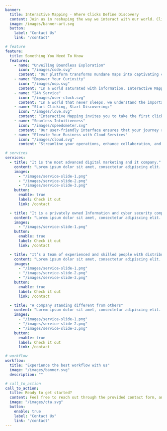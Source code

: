 ```yaml
---
banner:
  title: Interactive Mapping - Where Clicks Define Discovery
  content: Join us in reshaping the way we interact with our world. Click by click, discovery by discovery, Interactive Mapping is here to redefine the way you see, learn, and explore.
  image: /images/banner-art.svg
  button:
    label: "Contact Us"
    link: "/contact"

# feature
feature:
  title: Something You Need To Know
  features:
    - name: "Unveiling Boundless Exploration"
      icon: "/images/code.svg"
      content: "Our platform transforms mundane maps into captivating canvases of exploration. With each click, a new dimension of discovery unfolds before your eyes, guiding you through immersive landscapes, intriguing landmarks, and hidden gems that are waiting to be unearthed. Interactive Mapping is not just a tool; it's your passport to an ever-evolving adventure."
    - name: "Empower Your Curiosity"
      icon: "/images/oop.svg"
      content: "In a world saturated with information, Interactive Mapping empowers you to curate your own expedition. Clicks become gateways to knowledge, history, culture, and untold stories. Uncover layers of information with ease, from historical data to real-time updates, and let your curiosity lead the way."
    - name: "24h Service"
      icon: "/images/user-clock.svg"
      content: "In a world that never sleeps, we understand the importance of seamless access to services at any hour. Our 24-hour service is designed to cater to your needs around the clock, ensuring that you have the support and assistance you require, whenever you need it"
    - name: "Start Clicking, Start Discovering:"
      icon: "/images/love.svg"
      content: "Interactive Mapping invites you to take the first click towards a world of limitless exploration. Begin your journey today and redefine the way you engage with maps. Experience the thrill of discovery as your clicks unlock a tapestry of information, stories, and possibilities that define the essence of our interactive mapping platform."
    - name: "Seamless Intuitiveness"
      icon: "/images/speedometer.svg"
      content: "Our user-friendly interface ensures that your journey remains smooth and intuitive. Simply click to access detailed information, zoom in for a closer look, or navigate effortlessly to new horizons. Whether you're planning a trip, conducting research, or satisfying your wanderlust, Interactive Mapping provides the tools you need to make your experience seamless and enjoyable."
    - name: "Elevate Your Business with Cloud Services"
      icon: "/images/cloud.svg"
      content: "Streamline your operations, enhance collaboration, and unlock unprecedented scalability with our cutting-edge cloud services. Seamlessly migrate your data and applications to the cloud for instant access from anywhere, revolutionizing the way you work. Embrace efficiency, security, and innovation – experience the future of business with our cloud solutions."

# services
services:
  - title: "It is the most advanced digital marketing and it company."
    content: "Lorem ipsum dolor sit amet, consectetur adipiscing elit. Consequat tristique eget amet, tempus eu at consecttur. Leo facilisi nunc viverra tellus. Ac laoreet sit vel consquat. consectetur adipiscing elit. Consequat tristique eget amet, tempus eu at consecttur. Leo facilisi nunc viverra tellus. Ac laoreet sit vel consquat."
    images:
      - "/images/service-slide-1.png"
      - "/images/service-slide-2.png"
      - "/images/service-slide-3.png"
    button:
      enable: true
      label: Check it out
      link: /contact

  - title: "It is a privately owned Information and cyber security company"
    content: "Lorem ipsum dolor sit amet, consectetur adipiscing elit. Consequat tristique eget amet, tempus eu at consecttur. Leo facilisi nunc viverra tellus. Ac laoreet sit vel consquat. consectetur adipiscing elit. Consequat tristique eget amet, tempus eu at consecttur. Leo facilisi nunc viverra tellus. Ac laoreet sit vel consquat."
    images:
      - "/images/service-slide-1.png"
    button:
      enable: true
      label: Check it out
      link: /contact

  - title: "It’s a team of experienced and skilled people with distributions"
    content: "Lorem ipsum dolor sit amet, consectetur adipiscing elit. Consequat tristique eget amet, tempus eu at consecttur. Leo facilisi nunc viverra tellus. Ac laoreet sit vel consquat. consectetur adipiscing elit. Consequat tristique eget amet, tempus eu at consecttur. Leo facilisi nunc viverra tellus. Ac laoreet sit vel consquat."
    images:
      - "/images/service-slide-1.png"
      - "/images/service-slide-2.png"
      - "/images/service-slide-3.png"
    button:
      enable: true
      label: Check it out
      link: /contact

  - title: "A company standing different from others"
    content: "Lorem ipsum dolor sit amet, consectetur adipiscing elit. Consequat tristique eget amet, tempus eu at consecttur. Leo facilisi nunc viverra tellus. Ac laoreet sit vel consquat. consectetur adipiscing elit. Consequat tristique eget amet, tempus eu at consecttur. Leo facilisi nunc viverra tellus. Ac laoreet sit vel consquat."
    images:
      - "/images/service-slide-1.png"
      - "/images/service-slide-2.png"
      - "/images/service-slide-3.png"
    button:
      enable: true
      label: Check it out
      link: /contact

# workflow
workflow:
  title: "Experience the best workflow with us"
  image: "/images/banner.svg"
  description: ""

# call_to_action
call_to_action:
  title: Ready to get started?
  content: Feel free to reach out through the provided contact form, and we'll make sure to respond promptly.
  image: "/images/cta.svg"
  button:
    enable: true
    label: "Contact Us"
    link: "/contact"
---
```

